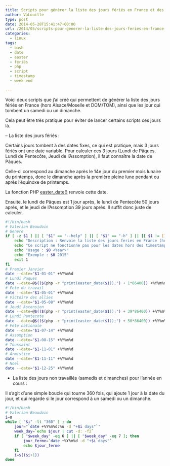 ```yaml
---
title: Scripts pour générer la liste des jours fériés en France et des week-ends
author: VaLouille
type: post
date: 2014-05-28T15:41:47+00:00
url: /2014/05/scripts-pour-generer-la-liste-des-jours-feries-en-france-et-des-week-ends/
categories:
  - linux
tags:
  - bash
  - date
  - easter
  - fériés
  - php
  - script
  - timestamp
  - week-end

---
```

Voici deux scripts que j&rsquo;ai créé qui permettent de générer la liste des jours fériés en France (hors Alsace/Moselle et DOM/TOM), ainsi que les jour qui tombent un samedi ou un dimanche.

Cela peut être très pratique pour éviter de lancer certains scripts ces jours là.

&#8211; La liste des jours fériés :

Certains jours tombent à des dates fixes, ce qui est pratique, mais 3 jours fériés ont une date variable. Pour calculer ces 3 jours (Lundi de Pâques, Lundi de Pentecôte, Jeudi de l&rsquo;Assomption), il faut connaître la date de Pâques.

Celle-ci correspond au dimanche après le 14e jour du premier mois lunaire du printemps, donc le dimanche après la première pleine lune pendant ou après l’équinoxe de printemps.

La fonction PHP [easter_date()][1] renvoie cette date.

Ensuite, le lundi de Pâques est 1 jour après, le lundi de Pentecôte 50 jours après, et le jeudi de l&rsquo;Assomption 39 jours après. Il suffit donc juste de calculer.

```bash
#!/bin/bash
# Valerian Beaudoin
# Genere
if [ -z $1 ] || [ "$1" == "--help" ] || [ "$1" == "-h" ] || [[ $1 != [1-2]* ]] || [ "$1" -lt "1970" ] || [ "$1" -gt "2037" ]  ; then
    echo "Description : Renvoie la liste des jours feries en France (hors Alsace/Moselle et DOM/TOM)"
    echo "Ce script ne fonctionne pas pour les dates hors des timestamps UNIX (avant 1970 ou apres 2037)"
    echo "Usage : $0 <Year>"
    echo "Exemple : $0 2015"
    exit 1
fi
# Premier Janvier
date --date="$1-01-01" +%Y%m%d
# Lundi Paques
date --date=@$(($(php -r "print(easter_date($1));") + 1*86400)) +%Y%m%d
# Fete du travail
date --date="$1-05-01" +%Y%m%d
# Victoire des allies
date --date="$1-05-08" +%Y%m%d
# Jeudi Ascension
date --date=@$(($(php -r "print(easter_date($1));") + 39*86400)) +%Y%m%d
# Lundi Pentecote
date --date=@$(($(php -r "print(easter_date($1));") + 50*86400)) +%Y%m%d
# Fete nationale
date --date="$1-07-14" +%Y%m%d
# Assomption
date --date="$1-08-15" +%Y%m%d
# Toussaint
date --date="$1-11-01" +%Y%m%d
# Armistice
date --date="$1-11-11" +%Y%m%d
# Noel
date --date="$1-12-25" +%Y%m%d
```

* La liste des jours non travaillés (samedis et dimanches) pour l&rsquo;année en cours :

Il s&rsquo;agit d&rsquo;une simple boucle qui tourne 360 fois, qui ajoute 1 jour à la date du jour, et qui regarde si le jour correspond à un samedi ou un dimanche.

```bash
#!/bin/bash
# Valerian Beaudoin
i=0
while [ "$i" -lt "360" ] ; do
    jour="`date +%Y%m%d:%u -d "+$i days"`"
    week_day=`echo $jour | cut -d: -f2`
    if [ "$week_day" -eq 6 ] || [ "$week_day" -eq 7 ]; then
        jour_ferme=`date +%Y%m%d -d "+$i days"`
        echo $jour_ferme
    fi
    i=$(($i+1))
done
```

[1]: http://www.php.net/manual/fr/function.easter-date.php
